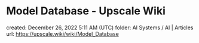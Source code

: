 # Model Database - Upscale Wiki

created: December 26, 2022 5:11 AM (UTC)
folder: AI Systems / AI | Articles
url: https://upscale.wiki/wiki/Model_Database